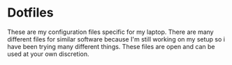 Dotfiles
========

These are my configuration files specific for my laptop. 
There are many different files for similar software because 
I'm still working on my setup so i have been trying many different things. These files are open
and can be used at your own discretion.
